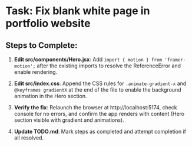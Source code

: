# Task: Fix blank white page in portfolio website

## Steps to Complete:

1. **Edit src/components/Hero.jsx**: Add `import { motion } from 'framer-motion';` after the existing imports to resolve the ReferenceError and enable rendering.

2. **Edit src/index.css**: Append the CSS rules for `.animate-gradient-x` and `@keyframes gradientX` at the end of the file to enable the background animation in the Hero section.

3. **Verify the fix**: Relaunch the browser at http://localhost:5174, check console for no errors, and confirm the app renders with content (Hero section visible with gradient and animations).

4. **Update TODO.md**: Mark steps as completed and attempt completion if all resolved.

